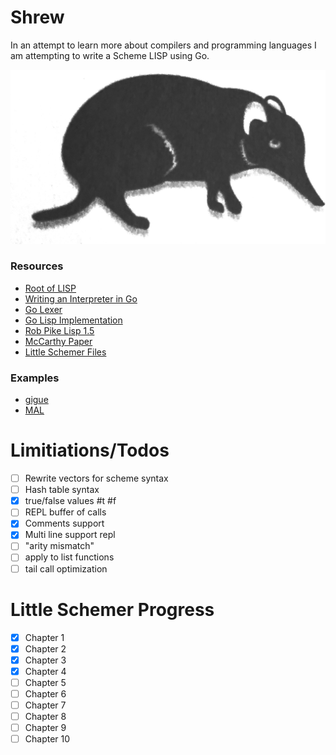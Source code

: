 # Shrew

In an attempt to learn more about compilers and programming languages I am attempting to write a Scheme LISP using Go.

![Shrew](./shrew.png)

### Resources
- [Root of LISP](http://www.paulgraham.com/rootsoflisp.html)
- [Writing an Interpreter in Go](https://interpreterbook.com/)
- [Go Lexer](https://golang.org/src/text/template/parse/lex.go)
- [Go Lisp Implementation](https://github.com/janne/go-lisp)
- [Rob Pike Lisp 1.5](https://github.com/robpike/lisp)
- [McCarthy Paper](http://www-formal.stanford.edu/jmc/recursive/recursive.html)
- [Little Schemer Files](https://github.com/pkrumins/the-little-schemer)

### Examples
- [gigue](https://github.com/suzuken/gigue)
- [MAL](https://github.com/kanaka/mal/blob/master/process/guide.md#step1)


# Limitiations/Todos 

- [ ] Rewrite vectors for scheme syntax
- [ ] Hash table syntax
- [x] true/false values #t #f
- [ ] REPL buffer of calls
- [x] Comments support
- [x] Multi line support repl
- [ ] "arity mismatch"
- [ ] apply to list functions
- [ ] tail call optimization

# Little Schemer Progress

- [x] Chapter 1
- [x] Chapter 2
- [x] Chapter 3
- [x] Chapter 4
- [ ] Chapter 5
- [ ] Chapter 6
- [ ] Chapter 7
- [ ] Chapter 8
- [ ] Chapter 9
- [ ] Chapter 10